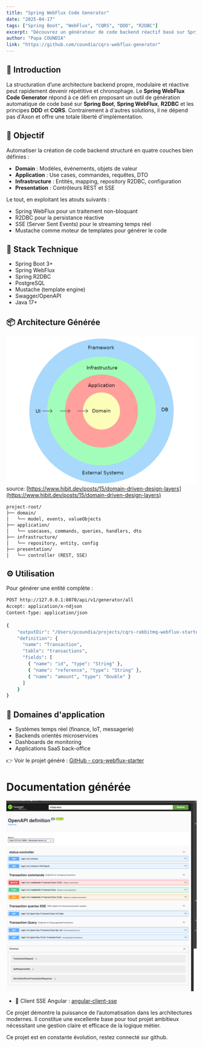 ```yaml
---
title: "Spring WebFlux Code Generator"
date: "2025-04-17"
tags: ["Spring Boot", "WebFlux", "CQRS", "DDD", "R2DBC"]
excerpt: "Découvrez un générateur de code backend réactif basé sur Spring WebFlux, R2DBC et les principes DDD/CQRS, sans dépendance à Axon."
author: "Papa COUNDIA"
link: "https://github.com/coundia/cqrs-webflux-generator"
---
```


## 🚀 Introduction

La structuration d’une architecture backend propre, modulaire et réactive peut rapidement devenir répétitive et chronophage.
Le **Spring WebFlux Code Generator** répond à ce défi en proposant un outil de génération automatique de code basé 
sur **Spring Boot**,
**Spring WebFlux**, **R2DBC** et les principes **DDD** et **CQRS**. 
Contrairement à d'autres solutions,
il ne dépend pas d'Axon et offre une totale liberté d'implémentation.

## 🎯 Objectif

Automatiser la création de code backend structuré en quatre couches bien définies :

- **Domain** : Modèles, événements, objets de valeur
- **Application** : Use cases, commandes, requêtes, DTO
- **Infrastructure** : Entités, mapping, repository R2DBC, configuration
- **Presentation** : Contrôleurs REST et SSE

Le tout, en exploitant les atouts suivants :

- Spring WebFlux pour un traitement non-bloquant
- R2DBC pour la persistance réactive
- SSE (Server Sent Events) pour le streaming temps réel
- Mustache comme moteur de templates pour générer le code

## 💠 Stack Technique

- Spring Boot 3+
- Spring WebFlux
- Spring R2DBC
- PostgreSQL
- Mustache (template engine)
- Swagger/OpenAPI
- Java 17+

## 📦 Architecture Générée

![ddd_layers.png](assets/ddd_layers.png)
source: [https://www.hibit.dev/posts/15/domain-driven-design-layers](https://www.hibit.dev/posts/15/domain-driven-design-layers)

```text
project-root/
├── domain/
│   └── model, events, valueObjects
├── application/
│   └── usecases, commands, queries, handlers, dto
├── infrastructure/
│   └── repository, entity, config
├── presentation/
│   └── controller (REST, SSE)
```

## ⚙️ Utilisation

Pour générer une entité complète :

```bash
POST http://127.0.0.1:8070/api/v1/generator/all
Accept: application/x-ndjson
Content-Type: application/json

{
    "outputDir": "/Users/pcoundia/projects/cqrs-rabbitmq-webflux-starter/src/main/java/com/pcoundia/transactions",
    "definition": {
      "name": "Transaction",
      "table": "transactions",
      "fields": [
        { "name": "id", "type": "String" },
        { "name": "reference", "type": "String" },
        { "name": "amount", "type": "Double" }
      ]
    }
}
```

## 📱 Domaines d'application

- Systèmes temps réel (finance, IoT, messagerie)
- Backends orientés microservices
- Dashboards de monitoring
- Applications SaaS back-office

👉 Voir le projet généré : [GitHub - cqrs-webflux-starter](https://github.com/coundia/cqrs-webflux-starter)

# Documentation générée

![api_webflux_generator.png](assets/api_webflux_generator.png)

- 🧩 Client SSE Angular : [angular-client-sse](https://github.com/coundia/angular-client-sse)
 

Ce projet démontre la puissance de l’automatisation dans les architectures modernes.
Il constitue une excellente base pour tout projet ambitieux nécessitant une gestion claire et efficace de la logique métier.

Ce projet est en constante évolution, restez connecté sur github. 

